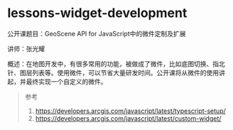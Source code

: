 # lessons-widget-development

公开课题目：GeoScene API for JavaScript中的微件定制及扩展

讲师：张光耀

概述：在地图开发中，有很多常用的功能，被做成了微件，比如底图切换、指北针、图层列表等。使用微件，可以节省大量研发时间。公开课将从微件的使用讲起，并最终实现一个自定义的微件。



> 参考
>
> 1. https://developers.arcgis.com/javascript/latest/typescript-setup/
> 2. https://developers.arcgis.com/javascript/latest/custom-widget/

